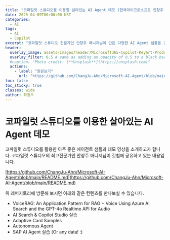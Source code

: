 ```yaml
---
title: "코파일럿 스튜디오를 이용한 살아있는 AI Agent 데모 (한국마이크로소프트 안창주 매니저)"
date: 2025-04-09T00:00:00 KST
categories:
  - AI
tags:
  - AI
  - Copilot
excerpt: "코파일럿 스튜디오 전문가인 안창주 매니저님이 만든 다양한 AI Agent 샘플을 공유합니다."
header:
  overlay_image: assets/images/header/Microsoft365-Copilot-KeyArt-Productivity-6K-01.png
  overlay_filter: 0.5 # same as adding an opacity of 0.5 to a black background
  #caption: "Photo credit: [**Unsplash**](https://unsplash.com)"
  actions:
    - label: "원문보기"
      url: "https://github.com/ChangJu-Ahn/Microsoft-AI-Agent/blob/main/README.md"
toc: false
toc_sticky: true
classes: wide
author: 최정우
---
```


# 코파일럿 스튜디오를 이용한 살아있는 AI Agent 데모

코파일럿 스튜디오를 활용한 아주 좋은 에이전트 샘플과 데모 영상을 소개하고자 합니다.
코파일럿 스튜디오의 최고전문가인 안창주 매니저님이 깃헙에 공유하고 있는 내용입니다.

[https://github.com/ChangJu-Ahn/Microsoft-AI-Agent/blob/main/README.md](https://github.com/ChangJu-Ahn/Microsoft-AI-Agent/blob/main/README.md)

위 레퍼지토리에 방문해 보시면 아래와 같은 컨텐츠를 만나보실 수 있습니다.

- VoiceRAG: An Application Pattern for RAG + Voice Using Azure AI Search and the GPT-4o Realtime API for Audio
- AI Search & Copilot Studio 실습
- Adaptive Card Samples
- Autonomous Agent
- SAP AI Agent 실습 (Or any data! :)

